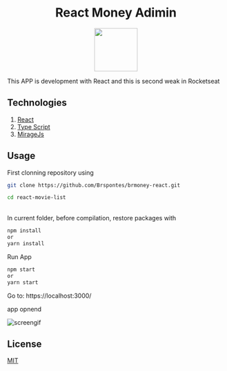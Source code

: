 <center><h1>React Money Adimin</h1></center>

<p align="center">
<img src="https://cdn4.iconfinder.com/data/icons/logos-3/600/React.js_logo-512.png" width="100" />
</p>
<p align="justify">
This APP is development with React and this is second weak in Rocketseat
</p>


<h2>Technologies</h2>
<ol>
	<li><a href="https://reactjs.org/">React</a></li>
	<li><a href="https://www.typescriptlang.org/">Type Script</a></li>
	<li><a href="https://miragejs.com/">MirageJs</a></li>
</ol>

<h2>Usage</h2>
First clonning repository using

```bash
git clone https://github.com/Brspontes/brmoney-react.git

cd react-movie-list
```
<br />
In current folder, before compilation, restore packages with

```bash
npm install
or
yarn install
```
Run App
```bash
npm start
or
yarn start
```

Go to:  https://localhost:3000/

app opnend

![screengif](https://user-images.githubusercontent.com/14333695/112398298-a98cb300-8ce2-11eb-89af-2b00f436c123.gif)
<h2>License</h2>
<a href="https://github.com/Brspontes/react-movie-list/blob/master/LICENSE">MIT</a>
